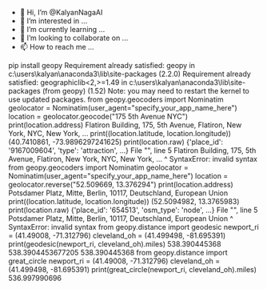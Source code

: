 - 👋 Hi, I’m @KalyanNagaAI
- 👀 I’m interested in ...
- 🌱 I’m currently learning ...
- 💞️ I’m looking to collaborate on ...
- 📫 How to reach me ...

<!---
KalyanNagaAI/KalyanNagaAI is a ✨ special ✨ repository because its `README.md` (this file) appears on your GitHub profile.
You can click the Preview link to take a look at your changes.
--->
pip install geopy
Requirement already satisfied: geopy in c:\users\kalyan\anaconda3\lib\site-packages (2.2.0)
Requirement already satisfied: geographiclib<2,>=1.49 in c:\users\kalyan\anaconda3\lib\site-packages (from geopy) (1.52)
Note: you may need to restart the kernel to use updated packages.
from geopy.geocoders import Nominatim
geolocator = Nominatim(user_agent="specify_your_app_name_here")
location = geolocator.geocode("175 5th Avenue NYC")
print(location.address)
Flatiron Building, 175, 5th Avenue, Flatiron, New York, NYC, New York, ...
print((location.latitude, location.longitude))
(40.7410861, -73.9896297241625)
print(location.raw)
{'place_id': '9167009604', 'type': 'attraction', ...}
  File "<ipython-input-7-63ca3d48b0fe>", line 5
    Flatiron Building, 175, 5th Avenue, Flatiron, New York, NYC, New York, ...
             ^
SyntaxError: invalid syntax
from geopy.geocoders import Nominatim
geolocator = Nominatim(user_agent="specify_your_app_name_here")
location = geolocator.reverse("52.509669, 13.376294")
print(location.address)
Potsdamer Platz, Mitte, Berlin, 10117, Deutschland, European Union
print((location.latitude, location.longitude))
(52.5094982, 13.3765983)
print(location.raw)
{'place_id': '654513', 'osm_type': 'node', ...}
  File "<ipython-input-8-76543438cbc1>", line 5
    Potsdamer Platz, Mitte, Berlin, 10117, Deutschland, European Union
              ^
SyntaxError: invalid syntax
from geopy.distance import geodesic
newport_ri = (41.49008, -71.312796)
cleveland_oh = (41.499498, -81.695391)
print(geodesic(newport_ri, cleveland_oh).miles)
538.390445368
538.3904453677205
538.390445368
from geopy.distance import great_circle
newport_ri = (41.49008, -71.312796)
cleveland_oh = (41.499498, -81.695391)
print(great_circle(newport_ri, cleveland_oh).miles)
536.997990696
